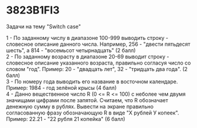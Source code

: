 # 3823B1FI3
Задачи на тему "Switch case"

1 - По заданному числу в диапазоне 100-999 выводить строку - словесное описание данного числа. Например, 256 - "двести пятьдесят шесть", а 814 - "восемьсот четырнадцать" (2 балл)  
2 - По заданному возрасту в диапазоне 20-69 выводит строку - словесное описание указанного возраста, правильно согласуя число со словом "год". Пример: 20 - "двадцать лет", 32 - "тридцать два года". (2 балл)  
3 - По номеру года выводить его название в восточном календаре. Пример: 1984 - год зелёной крысы (4 балл)  
4 - Данно вещественное число R (0 <= R <= 100) с неболее чем двумя значищами цифрами после запятой. Считаем, что R обозначает денежную сумму в рублях. Вывести на экране правильно согласованную фразу обозначающую R в виде "Х рублей У копеек". Пример: 22.21 - "22 рубля 21 копейка" (6 балл)   

